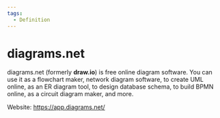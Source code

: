 ```yaml
---
tags:
  - Definition
---
```


# diagrams.net

diagrams.net (formerly **draw.io**) is free online diagram software. You can use it as a flowchart maker, network diagram software, to create UML online, as an ER diagram tool, to design database schema, to build BPMN online, as a circuit diagram maker, and more.

Website: <https://app.diagrams.net/>
